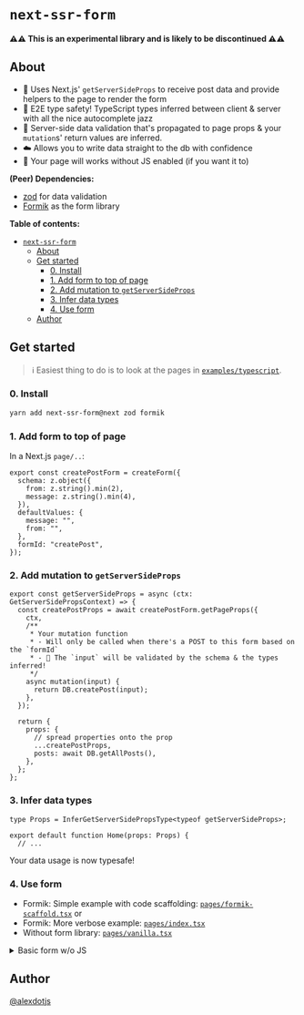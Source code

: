 # `next-ssr-form` 

**⚠️⚠️  This is an experimental library and is likely to be discontinued  ⚠️⚠️**

## About

- 🔨   Uses Next.js' `getServerSideProps` to receive post data and provide helpers to the page to render the form
- 🎷   E2E type safety! TypeScript types inferred between client & server with all the nice autocomplete jazz
- 🔐   Server-side data validation that's propagated to page props & your `mutation`s' return values are inferred.
- ☁️   Allows you to write data straight to the db with confidence
- 🤘   Your page will works without JS enabled (if you want it to)

**(Peer) Dependencies:**

- [zod](https://github.com/colinhacks/zod) for data validation
- [Formik](https://github.com/formium/formik) as the form library


**Table of contents:**

- [`next-ssr-form`](#next-ssr-form)
  - [About](#about)
  - [Get started](#get-started)
    - [0. Install](#0-install)
    - [1. Add form to top of page](#1-add-form-to-top-of-page)
    - [2. Add mutation to `getServerSideProps`](#2-add-mutation-to-getserversideprops)
    - [3. Infer data types](#3-infer-data-types)
    - [4. Use form](#4-use-form)
  - [Author](#author)
## Get started

> ℹ️  Easiest thing to do is to look at the pages in [`examples/typescript`](./examples/typescript).

### 0. Install
```bash
yarn add next-ssr-form@next zod formik
```

### 1. Add form to top of page

In a Next.js `page/..`:

```tsx
export const createPostForm = createForm({
  schema: z.object({
    from: z.string().min(2),
    message: z.string().min(4),
  }),
  defaultValues: {
    message: "",
    from: "",
  },
  formId: "createPost",
});
```

### 2. Add mutation to `getServerSideProps`


```tsx
export const getServerSideProps = async (ctx: GetServerSidePropsContext) => {
  const createPostProps = await createPostForm.getPageProps({
    ctx,
    /**
     * Your mutation function
     * - Will only be called when there's a POST to this form based on the `formId`
     * - 🌟 The `input` will be validated by the schema & the types inferred!
     */
    async mutation(input) {
      return DB.createPost(input);
    },
  });

  return {
    props: {
      // spread properties onto the prop
      ...createPostProps,
      posts: await DB.getAllPosts(),
    },
  };
};
```

### 3. Infer data types

```tsx
type Props = InferGetServerSidePropsType<typeof getServerSideProps>;

export default function Home(props: Props) {
  // ...
```

Your data usage is now typesafe!

### 4. Use form

- Formik: Simple example with code scaffolding: [`pages/formik-scaffold.tsx`](./pages/formik-scaffold.tsx) or 
- Formik: More verbose example: [`pages/index.tsx`](./pages/index.tsx)
- Without form library: [`pages/vanilla.tsx`](./pages/vanilla.tsx)

<details>
<summary>Basic form w/o JS</summary>

```tsx

type Props = InferGetServerSidePropsType<typeof getServerSideProps>;
export default function Home(props: Props) {
  const [feedback, setFeedback] = useState(
    createPostForm.getFeedbackFromProps(props)
  );
  const initalValues = createPostForm.getInitialValues(props);
  const initialErrors = createPostForm.getInitialErrors(props);

  return (
    <>
      <h1>Normal http post (zod for validation)</h1>
      <p>
        Uses a standard <code>&lt;form&gt;</code> with the <code>action</code>
        -attribute to post to the same page. Form data is handled in{' '}
        <code>getServerSideProps</code> and feedback is passed through page
        props.
      </p>
      <h2>My guestbook</h2>
      {props.posts.map(item => (
        <article key={item.id}>
          <strong>
            From {item.from} at {item.createdAt}:
          </strong>
          <p className="message">{item.message}</p>
        </article>
      ))}
      <h3>Add post</h3>

      <form action={props.createPost.endpoints.action} method="post">
        <p className={`field ${initialErrors?.from ? 'field--error' : ''}`}>
          <label>
            Your name:
            <br />
            <input type="text" name="from" defaultValue={initalValues.from} />
            {initialErrors?.from && (
              <span className="field__error">{initialErrors.from}</span>
            )}
          </label>
        </p>
        <p className={`field ${initialErrors?.message ? 'field--error' : ''}`}>
          <label>
            Your message:
            <br />
            <textarea name="message" defaultValue={initalValues.message} />
            {initialErrors?.message && (
              <span className="field__error">{initialErrors.message}</span>
            )}
          </label>
        </p>
        <input type="submit" />

        <br />
        {feedback?.state === 'success' && (
          <span className="feedback success">Yay! Your entry was added</span>
        )}

        {feedback?.state === 'error' && (
          <>
            <span className="feedback error">
              Something went wrong: {feedback.error.message}. Full Error:{' '}
              <pre>
                {JSON.stringify(
                  {
                    ...feedback.error,
                    message: feedback.error.message,
                    stack: feedback.error.stack,
                  },
                  null,
                  4
                )}
              </pre>
            </span>
          </>
        )}
      </form>
    </>
  );
}
```

</details>

## Author

[@alexdotjs](https://twitter.com/alexdotjs)
